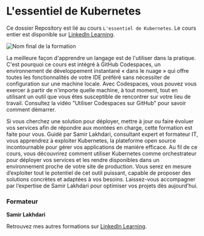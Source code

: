 # L'essentiel de Kubernetes

Ce dossier Repository est lié au cours `L'essentiel de Kubernetes`. Le cours entier est disponible sur [LinkedIn Learning][lil-course-url].

![Nom final de la formation][lil-thumbnail-url] 

La meilleure façon d'apprendre un langage est de l'utiliser dans la pratique. C'est pourquoi ce cours est intégré à GitHub Codespaces, un environnement de développement instantané « dans le nuage » qui offre toutes les fonctionnalités de votre IDE préféré sans nécessiter de configuration sur une machine locale. Avec Codespaces, vous pouvez vous exercer à partir de n'importe quelle machine, à tout moment, tout en utilisant un outil que vous êtes susceptible de rencontrer sur votre lieu de travail. Consultez la vidéo "Utiliser Codespaces sur GitHub" pour savoir comment démarrer.    

Si vous cherchez une solution pour déployer, mettre à jour ou faire évoluer vos services afin de répondre aux montées en charge, cette formation est faite pour vous. Guidé par Samir Lakhdari, consultant expert et formateur IT, vous apprendrez à exploiter Kubernetes, la plateforme open source incontournable pour gérer vos applications de manière efficace. Au fil de ce cours, vous découvrirez comment utiliser Kubernetes comme orchestrateur pour déployer vos services et les rendre disponibles dans un environnement proche de votre site de production. Vous serez en mesure d’exploiter tout le potentiel de cet outil puissant, capable de proposer des solutions concrètes et adaptées à vos besoins. Laissez-vous accompagner par l’expertise de Samir Lakhdari pour optimiser vos projets dès aujourd’hui.

### Formateur

**Samir Lakhdari** 

 Retrouvez mes autres formations sur [LinkedIn Learning][lil-URL-trainer].

[0]: # (Replace these placeholder URLs with actual course URLs)
[lil-course-url]: https://www.linkedin.com/learning/l-essentiel-de-kubernetes-24869325
[lil-thumbnail-url]: https://media.licdn.com/dms/image/v2/D4D0DAQHb6xICp_Lk5g/learning-public-crop_675_1200/B4DZbDmF9WGUAY-/0/1747038265455?e=2147483647&v=beta&t=C4a9S8r0N1OQ5YPGUfY_i_HJJRuPSc60idD0APY84Bg
[lil-URL-trainer]: https://www.linkedin.com/learning/instructors/samir-lakhdari

[1]: # (End of FR-Instruction ###############################################################################################)
